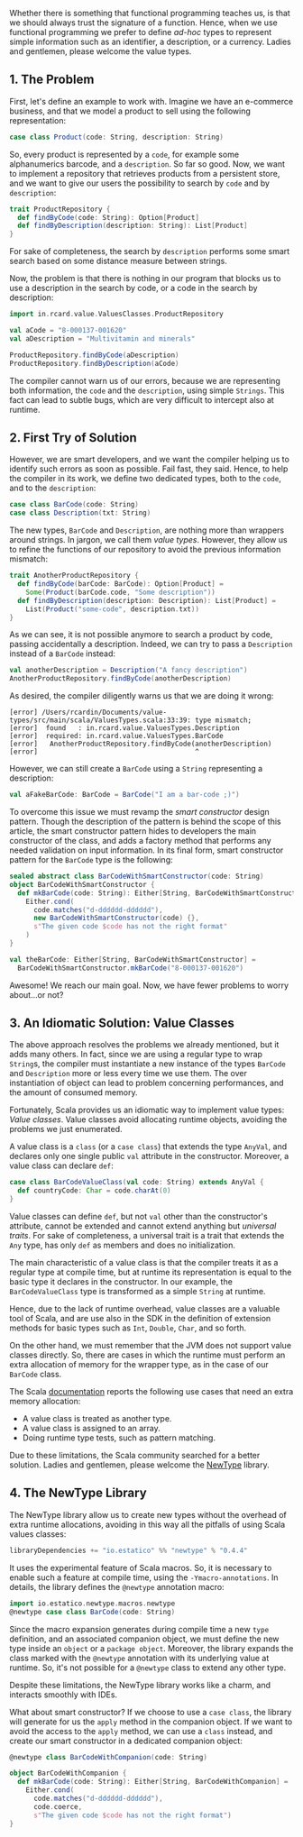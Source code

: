 Whether there is something that functional programming teaches us, is that we should always trust the 
signature of a function. Hence, when we use functional programming we prefer to define _ad-hoc_ types
to represent simple information such as an identifier, a description, or a currency. Ladies and 
gentlemen, please welcome the value types.

## 1. The Problem

First, let's define an example to work with. Imagine we have an e-commerce business, and that we 
model a product to sell using the following representation:

```scala
case class Product(code: String, description: String)
```

So, every product is represented by a `code`, for example some alphanumerics barcode, and a 
`description`. So far so good. Now, we want to implement a repository that retrieves products from
a persistent store, and we want to give our users the possibility to search by `code` and by 
`description`:

```scala
trait ProductRepository {
  def findByCode(code: String): Option[Product]
  def findByDescription(description: String): List[Product]
}
```

For sake of completeness, the search by `description` performs some smart search based on some 
distance measure between strings.

Now, the problem is that there is nothing in our program that blocks us to use a description in the 
search by code, or a code in the search by description:

```scala
import in.rcard.value.ValuesClasses.ProductRepository

val aCode = "8-000137-001620"
val aDescription = "Multivitamin and minerals"

ProductRepository.findByCode(aDescription)
ProductRepository.findByDescription(aCode)
```

The compiler cannot warn us of our errors, because we are representing both information, the `code` 
and the `description`, using simple `Strings`. This fact can lead to subtle bugs, which are very 
difficult to intercept also at runtime.

## 2. First Try of Solution

However, we are smart developers, and we want the compiler helping us to identify such errors as
soon as possible. Fail fast, they said. Hence, to help the compiler in its work, we define two 
dedicated types, both to the `code`, and to the `description`:

```scala
case class BarCode(code: String)
case class Description(txt: String)
```

The new types, `BarCode` and `Description`, are nothing more than wrappers around strings. In 
jargon, we call them _value types_. However, they allow us to refine the functions of our repository 
to avoid the previous information mismatch:

```scala
trait AnotherProductRepository {
  def findByCode(barCode: BarCode): Option[Product] =
    Some(Product(barCode.code, "Some description"))
  def findByDescription(description: Description): List[Product] =
    List(Product("some-code", description.txt))
}
```

As we can see, it is not possible anymore to search a product by code, passing accidentally a 
description. Indeed, we can try to pass a `Description` instead of a `BarCode` instead:

```scala
val anotherDescription = Description("A fancy description")
AnotherProductRepository.findByCode(anotherDescription)
```

As desired, the compiler diligently warns us that we are doing it wrong:

```shell
[error] /Users/rcardin/Documents/value-types/src/main/scala/ValuesTypes.scala:33:39: type mismatch;
[error]  found   : in.rcard.value.ValuesTypes.Description
[error]  required: in.rcard.value.ValuesTypes.BarCode
[error]   AnotherProductRepository.findByCode(anotherDescription)
[error]                                       ^
```

However, we can still create a `BarCode` using a `String` representing a description:

```scala
val aFakeBarCode: BarCode = BarCode("I am a bar-code ;)")
```

To overcome this issue we must revamp the _smart constructor_ design pattern. Though the description
of the pattern is behind the scope of this article, the smart constructor pattern hides to developers
the main constructor of the class, and adds a factory method that performs any needed validation on
input information. In its final form, smart constructor pattern for the `BarCode` type is the 
following:

```scala
sealed abstract class BarCodeWithSmartConstructor(code: String)
object BarCodeWithSmartConstructor {
  def mkBarCode(code: String): Either[String, BarCodeWithSmartConstructor] =
    Either.cond(
      code.matches("d-dddddd-dddddd"),
      new BarCodeWithSmartConstructor(code) {},
      s"The given code $code has not the right format"
    )
}

val theBarCode: Either[String, BarCodeWithSmartConstructor] =
  BarCodeWithSmartConstructor.mkBarCode("8-000137-001620")
```

Awesome! We reach our main goal. Now, we have fewer problems to worry about...or not? 

## 3. An Idiomatic Solution: Value Classes

The above approach resolves the problems we already mentioned, but it adds many others. In fact,
since we are using a regular type to wrap `String`s, the compiler must instantiate a new instance of
the types `BarCode` and `Description` more or less every time we use them. The over instantiation of
object can lead to problem concerning performances, and the amount of consumed memory.

Fortunately, Scala provides us an idiomatic way to implement value types: _Value classes_. Value
classes avoid allocating runtime objects, avoiding the problems we just enumerated.

A value class is a `class` (or a `case class`) that extends the type `AnyVal`, and declares only one 
single public `val` attribute in the constructor. Moreover, a value class can declare `def`:

```scala
case class BarCodeValueClass(val code: String) extends AnyVal {
  def countryCode: Char = code.charAt(0)
}
```

Value classes can define `def`, but not `val` other than the constructor's attribute, cannot be 
extended and cannot extend anything but _universal traits_. For sake of completeness, a universal 
trait is a trait that extends the `Any` type, has only `def` as members and does no initialization.

The main characteristic of a value class is that the compiler treats it as a regular type at compile
time, but at runtime its representation is equal to the basic type it declares in the constructor.
In our example, the `BarCodeValueClass` type is transformed as a simple `String` at runtime.

Hence, due to the lack of runtime overhead, value classes are a valuable tool of Scala, and are use
also in the SDK in the definition of extension methods for basic types such as `Int`, `Double`, 
`Char`, and so forth.

On the other hand, we must remember that the JVM does not support value classes directly. So, there
are cases in which the runtime must perform an extra allocation of memory for the wrapper type, as
in the case of our `BarCode` class.

The Scala [documentation](https://docs.scala-lang.org/overviews/core/value-classes.html) reports the
following use cases that need an extra memory allocation:

* A value class is treated as another type.
* A value class is assigned to an array.
* Doing runtime type tests, such as pattern matching.

Due to these limitations, the Scala community searched for a better solution. Ladies and gentlemen,
please welcome the [NewType](https://github.com/estatico/scala-newtype) library.

## 4. The NewType Library

The NewType library allow us to create new types without the overhead of extra runtime allocations,
avoiding in this way all the pitfalls of using Scala values classes:

```sbt
libraryDependencies += "io.estatico" %% "newtype" % "0.4.4"
```

It uses the experimental feature of Scala macros. So, it is necessary to enable such a feature at 
compile time, using the `-Ymacro-annotations`. In details, the library defines the `@newtype` 
annotation macro:

```scala
import io.estatico.newtype.macros.newtype
@newtype case class BarCode(code: String)
```

Since the macro expansion generates during compile time a new `type` definition, and an associated 
companion object, we must define the new type inside an `object` or a `package object`. Moreover, 
the library expands the class marked with the `@newtype` annotation with its underlying value at 
runtime. So, it's not possible for a `@newtype` class to extend any other type.

Despite these limitations, the NewType library works like a charm, and interacts smoothly with IDEs.

What about smart constructor? If we choose to use a `case class`, the library will generate for us
the `apply` method in the companion object. If we want to avoid the access to the `apply` 
method, we can use a `class` instead, and create our smart constructor in a dedicated companion 
object:

```scala
@newtype class BarCodeWithCompanion(code: String)

object BarCodeWithCompanion {
  def mkBarCode(code: String): Either[String, BarCodeWithCompanion] =
    Either.cond(
      code.matches("d-dddddd-dddddd"),
      code.coerce,
      s"The given code $code has not the right format")
}
```






